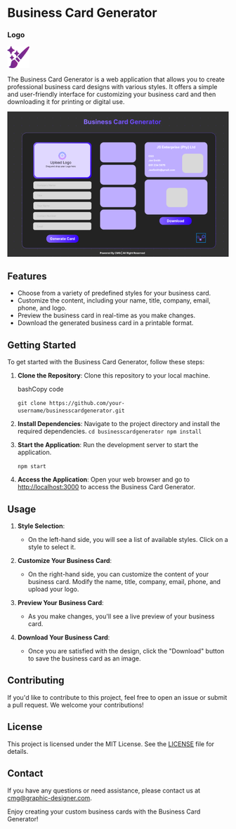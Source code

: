 # Business Card Generator

### Logo
<span style="display: inline-block; width: 50px; height: 50px;">
  <img src="https://github.com/Ubaton/businesscardgenerator/blob/master/public/assets/images/Business%20Card%20Generator%20Logo.PNG" alt="Business Card Generator Logo" width="50" height="50"> 
</span>


The Business Card Generator is a web application that allows you to create professional business card designs with various styles. It offers a simple and user-friendly interface for customizing your business card and then downloading it for printing or digital use.

![Business Card Generator Image](https://github.com/Ubaton/businesscardgenerator/blob/master/public/assets/images/Business%20Card%20Generator.PNG)

## Features

- Choose from a variety of predefined styles for your business card.
- Customize the content, including your name, title, company, email, phone, and logo.
- Preview the business card in real-time as you make changes.
- Download the generated business card in a printable format.

## Getting Started

To get started with the Business Card Generator, follow these steps:

1.  **Clone the Repository**: Clone this repository to your local machine.

    bashCopy code

    `git clone https://github.com/your-username/businesscardgenerator.git`

2.  **Install Dependencies**: Navigate to the project directory and install the required dependencies.
    `cd businesscardgenerator
npm install`
3.  **Start the Application**: Run the development server to start the application.

    `npm start`

4.  **Access the Application**: Open your web browser and go to [http://localhost:3000](http://localhost:3000/) to access the Business Card Generator.

## Usage

1.  **Style Selection**:

    - On the left-hand side, you will see a list of available styles. Click on a style to select it.

2.  **Customize Your Business Card**:

    - On the right-hand side, you can customize the content of your business card. Modify the name, title, company, email, phone, and upload your logo.

3.  **Preview Your Business Card**:

    - As you make changes, you'll see a live preview of your business card.

4.  **Download Your Business Card**:

    - Once you are satisfied with the design, click the "Download" button to save the business card as an image.

## Contributing

If you'd like to contribute to this project, feel free to open an issue or submit a pull request. We welcome your contributions!

## License

This project is licensed under the MIT License. See the [LICENSE](https://mit-license.org/) file for details.

## Contact

If you have any questions or need assistance, please contact us at [cmg@graphic-designer.com](mailto:cmg@graphic-designer.com).

Enjoy creating your custom business cards with the Business Card Generator!
